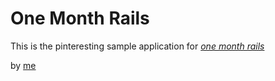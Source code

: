 # One Month Rails

This is the pinteresting sample application for 
[*one month rails*](http://www.onemonthrails.com)

by [me](http://www.twitter.com/joelbrodie)
